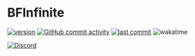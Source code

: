 # BFInfinite

[![version](https://img.shields.io/github/v/release/enderneko/BFInfinite)](https://github.com/enderneko/BFInfinite/releases)
[![GitHub commit activity](https://img.shields.io/github/commit-activity/m/enderneko/BFInfinite)](https://github.com/enderneko/BFInfinite/commits/master)
[![last commit](https://img.shields.io/github/last-commit/enderneko/BFInfinite)](https://github.com/enderneko/BFInfinite/commits/master)
![wakatime](https://wakatime.com/badge/user/b2ffce60-8269-440f-81a0-7316f36a6085/project/018d1171-b06d-450e-a1df-352530ae96e8.svg)

[![Discord](https://img.shields.io/discord/1122747237546610760?label=Discord&color=5865F2)](https://discord.gg/9PSe3fKQGJ)
<!-- [![Curseforge](https://img.shields.io/curseforge/dt/409666?label=CurseForge&color=F16436)](https://www.curseforge.com/wow/addons/cell) -->
